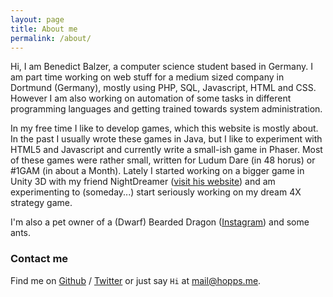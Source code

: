 ```yaml
---
layout: page
title: About me
permalink: /about/
---
```


Hi, I am Benedict Balzer, a computer science student based in Germany. 
I am part time working on web stuff for a medium sized company in Dortmund (Germany), mostly using PHP, SQL, Javascript, HTML and CSS. 
However I am also working on automation of some tasks in different programming languages and getting trained towards system administration.

In my free time I like to develop games, which this website is mostly about. 
In the past I usually wrote these games in Java, but I like to experiment with HTML5 and Javascript and currently write a small-ish game in Phaser. Most of these games were rather small, written for Ludum Dare (in 48 horus) or #1GAM (in about a Month).
Lately I started working on a bigger game in Unity 3D with my friend NightDreamer ([visit his website][nightdreamer]) and am experimenting to (someday...) start seriously working on my dream 4X strategy game.

I'm also a pet owner of a (Dwarf) Bearded Dragon ([Instagram][jubjub]) and some ants.

### Contact me

Find me on [Github][github] / [Twitter][Twitter] or just say `Hi` at 
[mail@hopps.me](mailto:mail@hopps.me).


[github]: https://github.com/devhopps
[twitter]: https://twitter.com/dev_hopps
[nightdreamer]: https://nightdreamer.me
[jubjub]: https://www.instagram.com/jubjub_dragon/
